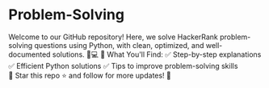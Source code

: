 # Problem-Solving
Welcome to our GitHub repository! Here, we solve HackerRank problem-solving questions using Python, with clean, optimized, and well-documented solutions.
🐍💻  🔹 What You'll Find: 
✅ Step-by-step explanations 
✅ Efficient Python solutions 
✅ Tips to improve problem-solving skills  
📌 Star this repo ⭐ and follow for more updates! 🚀
